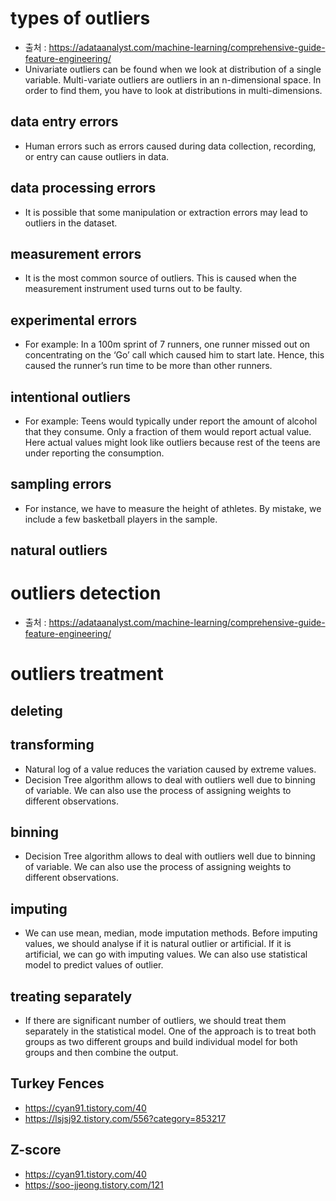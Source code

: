# types of outliers
- 출처 : https://adataanalyst.com/machine-learning/comprehensive-guide-feature-engineering/
- Univariate outliers can be found when we look at distribution of a single variable.
Multi-variate outliers are outliers in an n-dimensional space. In order to find them, you have to look at distributions in multi-dimensions.
## data entry errors
- Human errors such as errors caused during data collection, recording, or entry can cause outliers in data.
## data processing errors
- It is possible that some manipulation or extraction errors may lead to outliers in the dataset.
## measurement errors
- It is the most common source of outliers. This is caused when the measurement instrument used turns out to be faulty. 
## experimental errors
- For example: In a 100m sprint of 7 runners, one runner missed out on concentrating on the ‘Go’ call which caused him to start late. Hence, this caused the runner’s run time to be more than other runners.
## intentional outliers
- For example: Teens would typically under report the amount of alcohol that they consume. Only a fraction of them would report actual value. Here actual values might look like outliers because rest of the teens are under reporting the consumption.
## sampling errors
- For instance, we have to measure the height of athletes. By mistake, we include a few basketball players in the sample.
## natural outliers
# outliers detection
- 출처 : https://adataanalyst.com/machine-learning/comprehensive-guide-feature-engineering/
# outliers treatment
## deleting
## transforming
- Natural log of a value reduces the variation caused by extreme values.
- Decision Tree algorithm allows to deal with outliers well due to binning of variable. We can also use the process of assigning weights to different observations.
## binning
- Decision Tree algorithm allows to deal with outliers well due to binning of variable. We can also use the process of assigning weights to different observations.
## imputing
- We can use mean, median, mode imputation methods. Before imputing values, we should analyse if it is natural outlier or artificial. If it is artificial, we can go with imputing values. We can also use statistical model to predict values of outlier.
## treating separately
- If there are significant number of outliers, we should treat them separately in the statistical model. One of the approach is to treat both groups as two different groups and build individual model for both groups and then combine the output.
## Turkey Fences
- https://cyan91.tistory.com/40
- https://lsjsj92.tistory.com/556?category=853217
## Z-score
- https://cyan91.tistory.com/40
- https://soo-jjeong.tistory.com/121
